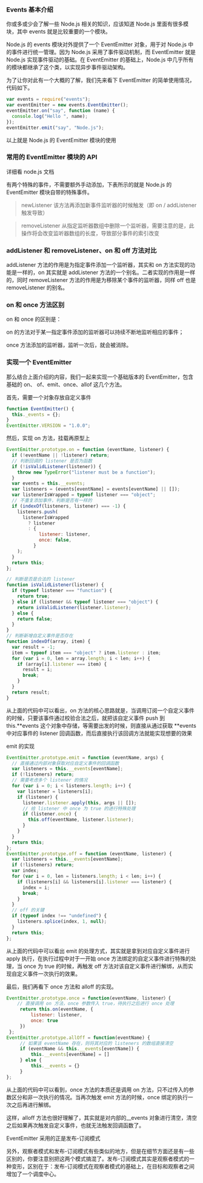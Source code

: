 ### Events 基本介绍

你或多或少会了解一些 Node.js 相关的知识，应该知道 Node.js 里面有很多模块，其中 events 就是比较重要的一个模块。

Node.js 的 events 模块对外提供了一个 EventEmitter 对象，用于对 Node.js 中的事件进行统一管理。因为 Node.js 采用了事件驱动机制，而 EventEmitter 就是 Node.js 实现事件驱动的基础。在 EventEmitter 的基础上，Node.js 中几乎所有的模块都继承了这个类，以实现异步事件驱动架构。

为了让你对此有一个大概的了解，我们先来看下 EventEmitter 的简单使用情况，代码如下。

```js
var events = require("events");
var eventEmitter = new events.EventEmitter();
eventEmitter.on("say", function (name) {
  console.log("Hello ", name);
});
eventEmitter.emit("say", "Node.js");
```

以上就是 Node.js 的 EventEmitter 模块的使用

### 常用的 EventEmitter 模块的 API

详细看 node.js 文档

有两个特殊的事件，不需要额外手动添加，下表所示的就是 Node.js 的 EventEmitter 模块自带的特殊事件。

> newListener 该方法再添加新事件监听器的时候触发（即 on / addListener 触发导致）

> removeListener 从指定监听器数组中删除一个监听器，需要注意的是，此操作将会改变监听器数组的长度，导致部分事件的索引改变

### addListener 和 removeListener、on 和 off 方法对比

addListener 方法的作用是为指定事件添加一个监听器，其实和 on 方法实现的功能是一样的，on 其实就是 addListener 方法的一个别名。二者实现的作用是一样的，同时 removeListener 方法的作用是为移除某个事件的监听器，同样 off 也是 removeListener 的别名。

### on 和 once 方法区别

on 和 once 的区别是：

on 的方法对于某一指定事件添加的监听器可以持续不断地监听相应的事件；

once 方法添加的监听器，监听一次后，就会被消除。

### 实现一个 EventEmitter

那么结合上面介绍的内容，我们一起来实现一个基础版本的 EventEmitter，包含基础的 on、 of、emit、once、allof 这几个方法。

首先，需要一个对象存放自定义事件

```js
function EventEmitter() {
  this._events = {};
}
EventEmitter.VERSION = "1.0.0";
```

然后，实现 on 方法，挂载再原型上

```js
EventEmitter.prototype.on = function (eventName, listener) {
  if (!eventName || !listener) return;
  // 判断回调的 listener 是否为函数
  if (!isValidListener(listener)) {
    throw new TypeError("listener must be a function");
  }
  var events = this.__events;
  var listeners = (events[eventName] = events[eventName] || []);
  var listenerIsWrapped = typeof listener === "object";
  // 不重复添加事件，判断是否有一样的
  if (indexOf(listeners, listener) === -1) {
    listeners.push(
      listenerIsWrapped
        ? listener
        : {
            listener: listener,
            once: false,
          }
    );
  }
  return this;
};

// 判断是否是合法的 listener
function isValidListener(listener) {
  if (typeof listener === "function") {
    return true;
  } else if (listener && typeof listener === "object") {
    return isValidListener(listener.listener);
  } else {
    return false;
  }
}
// 判断新增自定义事件是否存在
function indexOf(array, item) {
  var result = -1;
  item = typeof item === "object" ? item.listener : item;
  for (var i = 0, len = array.length; i < len; i++) {
    if (array[i].listener === item) {
      result = i;
      break;
    }
  }
  return result;
}
```

从上面的代码中可以看出，on 方法的核心思路就是，当调用订阅一个自定义事件的时候，只要该事件通过校验合法之后，就把该自定义事件 push 到 this.**events 这个对象中存储，等需要出发的时候，则直接从通过获取 **events 中对应事件的 listener 回调函数，而后直接执行该回调方法就能实现想要的效果

emit 的实现

```js
EventEmitter.prototype.emit = function (eventName, args) {
  // 直接通过内部对象获取对应自定义事件的回调函数
  var listeners = this.__events[eventName];
  if (!listeners) return;
  // 需要考虑多个 listener 的情况
  for (var i = 0; i < listeners.length; i++) {
    var listener = listeners[i];
    if (listener) {
      listener.listener.apply(this, args || []);
      // 给 listener 中 once 为 true 的进行特殊处理
      if (listener.once) {
        this.off(eventName, listener.listener);
      }
    }
  }
  return this;
};
EventEmitter.prototype.off = function (eventName, listener) {
  var listeners = this.__events[eventName];
  if (!listeners) return;
  var index;
  for (var i = 0, len = listeners.length; i < len; i++) {
    if (listeners[i] && listeners[i].listener === listener) {
      index = i;
      break;
    }
  }
  // off 的关键
  if (typeof index !== "undefined") {
    listeners.splice(index, 1, null);
  }
  return this;
};
```

从上面的代码中可以看出 emit 的处理方式，其实就是拿到对应自定义事件进行 apply 执行，在执行过程中对于一开始 once 方法绑定的自定义事件进行特殊的处理，当 once 为 true 的时候，再触发 off 方法对该自定义事件进行解绑，从而实现自定义事件一次执行的效果。

最后，我们再看下 once 方法和 alloff 的实现。

```js
EventEmitter.prototype.once = function(eventName, listener）{
    // 直接调用 on 方法，once 参数传入 true，待执行之后进行 once 处理
     return this.on(eventName, {
         listener: listener,
         once: true
     })
 };
EventEmitter.prototype.allOff = function(eventName) {
     // 如果该 eventName 存在，则将其对应的 listeners 的数组直接清空
     if (eventName && this.__events[eventName]) {
         this.__events[eventName] = []
     } else {
         this.__events = {}
     }
};
```
从上面的代码中可以看到，once 方法的本质还是调用 on 方法，只不过传入的参数区分和非一次执行的情况。当再次触发 emit 方法的时候，once 绑定的执行一次之后再进行解绑。

这样，alloff 方法也很好理解了，其实就是对内部的__events 对象进行清空，清空之后如果再次触发自定义事件，也就无法触发回调函数了。

EventEmitter 采用的正是发布-订阅模式

另外，观察者模式和发布-订阅模式有些类似的地方，但是在细节方面还是有一些区别的，你要注意别把这两个模式搞混了。发布-订阅模式其实是观察者模式的一种变形，区别在于：发布-订阅模式在观察者模式的基础上，在目标和观察者之间增加了一个调度中心。
